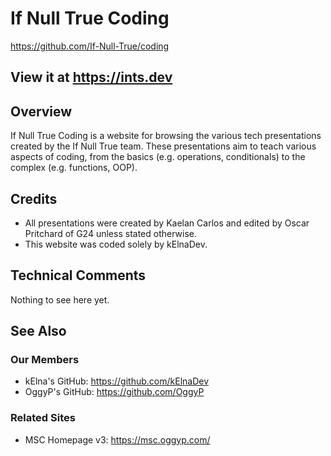 # If Null True Coding
https://github.com/If-Null-True/coding

## View it at https://ints.dev

## Overview
If Null True Coding is a website for browsing the various tech presentations created by the If Null True team. These presentations aim to teach various aspects of coding, from the basics (e.g. operations, conditionals) to the complex (e.g. functions, OOP).


## Credits
* All presentations were created by Kaelan Carlos and edited by Oscar Pritchard of G24 unless stated otherwise.
* This website was coded solely by kElnaDev.


## Technical Comments
Nothing to see here yet.


## See Also
### Our Members
* kElna's GitHub: https://github.com/kElnaDev
* OggyP's GitHub: https://github.com/OggyP

### Related Sites
* MSC Homepage v3: https://msc.oggyp.com/
